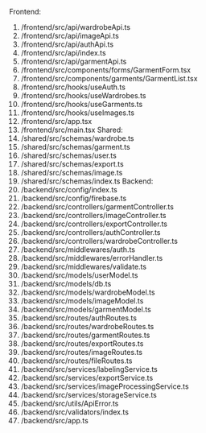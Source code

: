 Frontend:
1. /frontend/src/api/wardrobeApi.ts
2. /frontend/src/api/imageApi.ts
3. /frontend/src/api/authApi.ts
4. /frontend/src/api/index.ts
5. /frontend/src/api/garmentApi.ts
6. /frontend/src/components/forms/GarmentForm.tsx
7. /frontend/src/components/garments/GarmentList.tsx
8. /frontend/src/hooks/useAuth.ts
9. /frontend/src/hooks/useWardrobes.ts
10. /frontend/src/hooks/useGarments.ts
11. /frontend/src/hooks/useImages.ts
12. /frontend/src/app.tsx
13. /frontend/src/main.tsx
Shared:
1. /shared/src/schemas/wardrobe.ts
2. /shared/src/schemas/garment.ts
3. /shared/src/schemas/user.ts
4. /shared/src/schemas/export.ts
5. /shared/src/schemas/image.ts
6. /shared/src/schemas/index.ts
Backend:
1. /backend/src/config/index.ts
2. /backend/src/config/firebase.ts
3. /backend/src/controllers/garmentController.ts
4. /backend/src/controllers/imageController.ts
5. /backend/src/controllers/exportController.ts
6. /backend/src/controllers/authController.ts
7. /backend/src/controllers/wardrobeController.ts
8. /backend/src/middlewares/auth.ts
9. /backend/src/middlewares/errorHandler.ts
10. /backend/src/middlewares/validate.ts
11. /backend/src/models/userModel.ts
12. /backend/src/models/db.ts
13. /backend/src/models/wardrobeModel.ts
14. /backend/src/models/imageModel.ts
15. /backend/src/models/garmentModel.ts
16. /backend/src/routes/authRoutes.ts
17. /backend/src/routes/wardrobeRoutes.ts
18. /backend/src/routes/garmentRoutes.ts
19. /backend/src/routes/exportRoutes.ts
20. /backend/src/routes/imageRoutes.ts
21. /backend/src/routes/fileRoutes.ts
22. /backend/src/services/labelingService.ts
23. /backend/src/services/exportService.ts
24. /backend/src/services/imageProcessingService.ts
25. /backend/src/services/storageService.ts
26. /backend/src/utils/ApiError.ts
27. /backend/src/validators/index.ts
28. /backend/src/app.ts